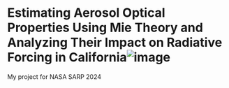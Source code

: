 # Estimating Aerosol Optical Properties Using Mie Theory and Analyzing Their Impact on Radiative Forcing in California![image](https://github.com/user-attachments/assets/8746f528-8f3b-428e-b29e-d3d01ca77d87)

My project for NASA SARP 2024
